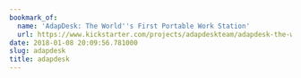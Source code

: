 ```yaml
---
bookmark_of:
  name: 'AdapDesk: The World''s First Portable Work Station'
  url: https://www.kickstarter.com/projects/adapdeskteam/adapdesk-the-worlds-best-portable-device-desk
date: 2018-01-08 20:09:56.781000
slug: adapdesk
title: adapdesk
---
```

